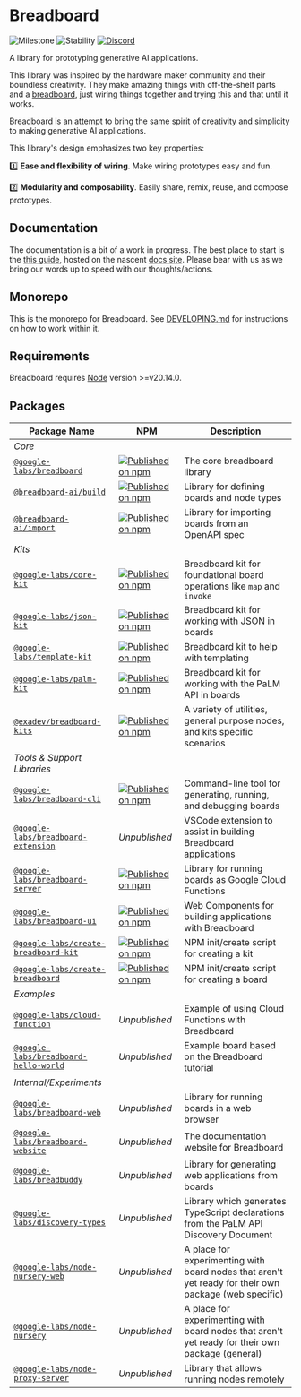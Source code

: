 # Breadboard

![Milestone](https://img.shields.io/badge/milestone-M4-red) ![Stability](https://img.shields.io/badge/stability-wip-green) [![Discord](https://img.shields.io/discord/1138546999872999556?logo=discord)](https://discord.gg/breadboard)

A library for prototyping generative AI applications.

This library was inspired by the hardware maker community and their boundless creativity. They make amazing things with off-the-shelf parts and a [breadboard](https://learn.sparkfun.com/tutorials/how-to-use-a-breadboard/all), just wiring things together and trying this and that until it works.

Breadboard is an attempt to bring the same spirit of creativity and simplicity to making generative AI applications.

This library's design emphasizes two key properties:

:one: **Ease and flexibility of wiring**. Make wiring prototypes easy and fun.

:two: **Modularity and composability**. Easily share, remix, reuse, and compose prototypes.

## Documentation

The documentation is a bit of a work in progress. The best place to start is the [this guide](https://breadboard-ai.github.io/breadboard/docs/guides/librarian/), hosted on the nascent [docs site](https://breadboard-ai.github.io/breadboard/). Please bear with us as we bring our words up to speed with our thoughts/actions.

## Monorepo

This is the monorepo for Breadboard. See [DEVELOPING.md](./DEVELOPING.md) for instructions on how to work within it.

## Requirements

Breadboard requires [Node](https://nodejs.org/) version >=v20.14.0.

## Packages

| Package Name                                                              | NPM                                                                                                                                                                   | Description                                                                                           |
| ------------------------------------------------------------------------- | --------------------------------------------------------------------------------------------------------------------------------------------------------------------- | ----------------------------------------------------------------------------------------------------- |
| _Core_                                                                    |                                                                                                                                                                       |                                                                                                       |
| [`@google-labs/breadboard`](./packages/breadboard)                        | [![Published on npm](https://img.shields.io/npm/v/@google-labs/breadboard.svg?logo=npm)](https://www.npmjs.com/package/@google-labs/breadboard)                       | The core breadboard library                                                                           |
| [`@breadboard-ai/build`](./packages/build)                                | [![Published on npm](https://img.shields.io/npm/v/@breadboard-ai/build.svg?logo=npm)](https://www.npmjs.com/package/@breadboard-ai/build)                             | Library for defining boards and node types                                                            |
| [`@breadboard-ai/import`](./packages/import)                              | [![Published on npm](https://img.shields.io/npm/v/@breadboard-ai/import.svg?logo=npm)](https://www.npmjs.com/package/@breadboard-ai/import)                             | Library for importing boards from an OpenAPI spec    |
| _Kits_                                                                    |                                                                                                                                                                       |                                                                                                       |
| [`@google-labs/core-kit`](./packages/core-kit)                            | [![Published on npm](https://img.shields.io/npm/v/@google-labs/core-kit.svg?logo=npm)](https://www.npmjs.com/package/@google-labs/core-kit)                           | Breadboard kit for foundational board operations like `map` and `invoke`                              |
| [`@google-labs/json-kit`](./packages/json-kit)                            | [![Published on npm](https://img.shields.io/npm/v/@google-labs/json-kit.svg?logo=npm)](https://www.npmjs.com/package/@google-labs/json-kit)                           | Breadboard kit for working with JSON in boards                                                        |
| [`@google-labs/template-kit`](./packages/template-kit)                    | [![Published on npm](https://img.shields.io/npm/v/@google-labs/template-kit.svg?logo=npm)](https://www.npmjs.com/package/@google-labs/template-kit)                   | Breadboard kit to help with templating                                                                |
| [`@google-labs/palm-kit`](./packages/palm-kit)                            | [![Published on npm](https://img.shields.io/npm/v/@google-labs/palm-kit.svg?logo=npm)](https://www.npmjs.com/package/@google-labs/palm-kit)                           | Breadboard kit for working with the PaLM API in boards                                                |
| [`@exadev/breadboard-kits`](https://github.com/ExaDev-io/breadboard-kits) | [![Published on npm](https://img.shields.io/npm/v/@exadev/breadboard-kits?logo=npm)](https://www.npmjs.com/package/@exadev/breadboard-kits)                           | A variety of utilities, general purpose nodes, and kits specific scenarios                            |
| _Tools & Support Libraries_                                               |                                                                                                                                                                       |                                                                                                       |
| [`@google-labs/breadboard-cli`](./packages/breadboard-cli)                | [![Published on npm](https://img.shields.io/npm/v/@google-labs/breadboard-cli.svg?logo=npm)](https://www.npmjs.com/package/@google-labs/breadboard-cli)               | Command-line tool for generating, running, and debugging boards                                       |
| [`@google-labs/breadboard-extension`](./packages/breadboard-extension)    | _Unpublished_                                                                                                                                                         | VSCode extension to assist in building Breadboard applications                                        |
| [`@google-labs/breadboard-server`](./packages/breadboard-server)          | [![Published on npm](https://img.shields.io/npm/v/@google-labs/breadboard-server.svg?logo=npm)](https://www.npmjs.com/package/@google-labs/breadboard-server)         | Library for running boards as Google Cloud Functions                                                  |
| [`@google-labs/breadboard-ui`](./packages/breadboard-ui)                  | [![Published on npm](https://img.shields.io/npm/v/@google-labs/breadboard-ui.svg?logo=npm)](https://www.npmjs.com/package/@google-labs/breadboard-ui)                 | Web Components for building applications with Breadboard                                              |
| [`@google-labs/create-breadboard-kit`](./packages/create-breadboard-kit)  | [![Published on npm](https://img.shields.io/npm/v/@google-labs/create-breadboard-kit.svg?logo=npm)](https://www.npmjs.com/package/@google-labs/create-breadboard-kit) | NPM init/create script for creating a kit                                                             |
| [`@google-labs/create-breadboard`](./packages/create-breadboard)          | [![Published on npm](https://img.shields.io/npm/v/@google-labs/create-breadboard.svg?logo=npm)](https://www.npmjs.com/package/@google-labs/create-breadboard)         | NPM init/create script for creating a board                                                           |
| _Examples_                                                                |                                                                                                                                                                       |                                                                                                       |
| [`@google-labs/cloud-function`](./packages/cloud-function)                | _Unpublished_                                                                                                                                                         | Example of using Cloud Functions with Breadboard                                                      |
| [`@google-labs/breadboard-hello-world`](./packages/hello-world)           | _Unpublished_                                                                                                                                                         | Example board based on the Breadboard tutorial                                                        |
| _Internal/Experiments_                                                    |                                                                                                                                                                       |                                                                                                       |
| [`@google-labs/breadboard-web`](./packages/breadboard-web)                | _Unpublished_                                                                                                                                                         | Library for running boards in a web browser                                                           |
| [`@google-labs/breadboard-website`](./packages/website)                   | _Unpublished_                                                                                                                                                         | The documentation website for Breadboard                                                              |
| [`@google-labs/breadbuddy`](./packages/breadbuddy)                        | _Unpublished_                                                                                                                                                         | Library for generating web applications from boards                                                   |
| [`@google-labs/discovery-types`](./packages/discovery-types)              | _Unpublished_                                                                                                                                                         | Library which generates TypeScript declarations from the PaLM API Discovery Document                  |
| [`@google-labs/node-nursery-web`](./packages/node-nursery-web)            | _Unpublished_                                                                                                                                                         | A place for experimenting with board nodes that aren't yet ready for their own package (web specific) |
| [`@google-labs/node-nursery`](./packages/node-nursery)                    | _Unpublished_                                                                                                                                                         | A place for experimenting with board nodes that aren't yet ready for their own package (general)      |
| [`@google-labs/node-proxy-server`](./packages/node-proxy-server)          | _Unpublished_                                                                                                                                                         | Library that allows running nodes remotely                                                            |
